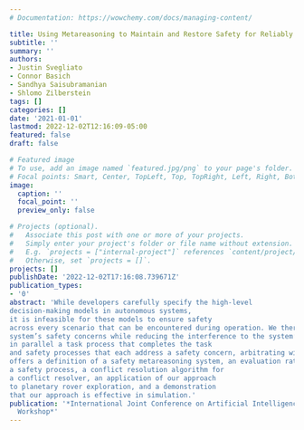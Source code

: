 ```yaml
---
# Documentation: https://wowchemy.com/docs/managing-content/

title: Using Metareasoning to Maintain and Restore Safety for Reliably Autonomy
subtitle: ''
summary: ''
authors:
- Justin Svegliato
- Connor Basich
- Sandhya Saisubramanian
- Shlomo Zilberstein
tags: []
categories: []
date: '2021-01-01'
lastmod: 2022-12-02T12:16:09-05:00
featured: false
draft: false

# Featured image
# To use, add an image named `featured.jpg/png` to your page's folder.
# Focal points: Smart, Center, TopLeft, Top, TopRight, Left, Right, BottomLeft, Bottom, BottomRight.
image:
  caption: ''
  focal_point: ''
  preview_only: false

# Projects (optional).
#   Associate this post with one or more of your projects.
#   Simply enter your project's folder or file name without extension.
#   E.g. `projects = ["internal-project"]` references `content/project/deep-learning/index.md`.
#   Otherwise, set `projects = []`.
projects: []
publishDate: '2022-12-02T17:16:08.739671Z'
publication_types:
- '0'
abstract: 'While developers carefully specify the high-level
decision-making models in autonomous systems,
it is infeasible for these models to ensure safety
across every scenario that can be encountered during operation. We therefore propose a safety metareasoning system that mitigates the severity of the
system’s safety concerns while reducing the interference to the system’s task: the system executes
in parallel a task process that completes the task
and safety processes that each address a safety concern, arbitrating with a conflict resolver. This paper
offers a definition of a safety metareasoning system, an evaluation rating generation algorithm for
a safety process, a conflict resolution algorithm for
a conflict resolver, an application of our approach
to planetary rover exploration, and a demonstration
that our approach is effective in simulation.'
publication: '*International Joint Conference on Artificial Intelligence (IJCAI) R2AW
  Workshop*'
---
```

